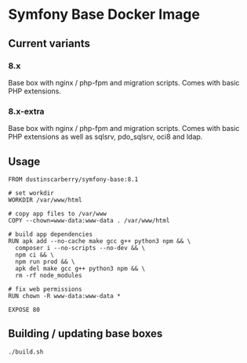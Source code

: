 # Symfony Base Docker Image

## Current variants

### 8.x

Base box with nginx / php-fpm and migration scripts. Comes with basic PHP extensions.

### 8.x-extra

Base box with nginx / php-fpm and migration scripts. Comes with basic PHP extensions as well as sqlsrv, pdo_sqlsrv, oci8 and ldap.

## Usage

```docker
FROM dustinscarberry/symfony-base:8.1

# set workdir
WORKDIR /var/www/html

# copy app files to /var/www
COPY --chown=www-data:www-data . /var/www/html

# build app dependencies
RUN apk add --no-cache make gcc g++ python3 npm && \
  composer i --no-scripts --no-dev && \
  npm ci && \
  npm run prod && \
  apk del make gcc g++ python3 npm && \
  rm -rf node_modules

# fix web permissions
RUN chown -R www-data:www-data *

EXPOSE 80
```

## Building / updating base boxes

```sh
./build.sh
```
